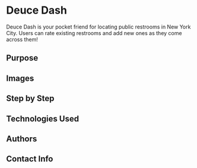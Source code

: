# Deuce Dash

Deuce Dash is your pocket friend for locating public restrooms in New York City. Users can rate existing restrooms and add new ones as they come across them!

## Purpose


## Images


## Step by Step

## Technologies Used

## Authors


## Contact Info
